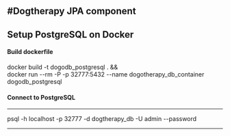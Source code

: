 #Dogtherapy JPA component
--------------------------------

## Setup PostgreSQL on Docker


#### Build dockerfile
docker build -t dogodb_postgresql . && \
docker run --rm -P -p 32777:5432 --name dogotherapy_db_container dogodb_postgresql

#### Connect to PostgreSQL 
--------------------------------
psql -h localhost -p 32777 -d dogtherapy_db -U admin --password


--------------------------------